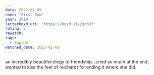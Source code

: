 ```yaml
---
date: 2022-01-09
name: "First Cow"
year: 2019
letterboxd_uri: "https://boxd.it/2snn37"
rating: 5
rewatch: 
tags:
  - laptop
watched_date: 2022-01-08
---
```


an incredibly beautiful elegy to friendship...cried so much at the end, wanted to kiss the feet of reichardt for ending it where she did.

